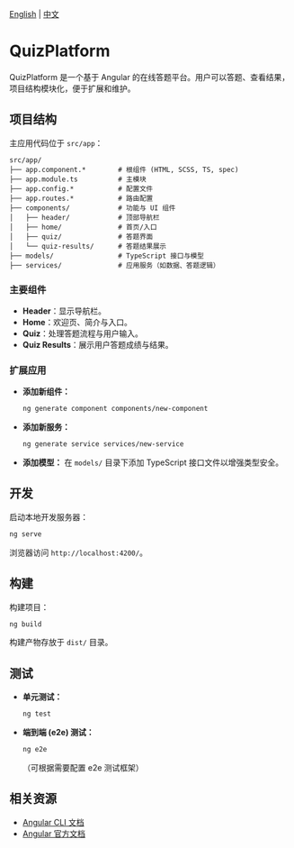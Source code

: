 [English](README.md) | [中文](README_zh.md)

# QuizPlatform

QuizPlatform 是一个基于 Angular 的在线答题平台。用户可以答题、查看结果，项目结构模块化，便于扩展和维护。

## 项目结构

主应用代码位于 `src/app`：

```
src/app/
├── app.component.*        # 根组件 (HTML, SCSS, TS, spec)
├── app.module.ts          # 主模块
├── app.config.*           # 配置文件
├── app.routes.*           # 路由配置
├── components/            # 功能与 UI 组件
│   ├── header/            # 顶部导航栏
│   ├── home/              # 首页/入口
│   ├── quiz/              # 答题界面
│   └── quiz-results/      # 答题结果展示
├── models/                # TypeScript 接口与模型
├── services/              # 应用服务（如数据、答题逻辑）
```

### 主要组件
- **Header**：显示导航栏。
- **Home**：欢迎页、简介与入口。
- **Quiz**：处理答题流程与用户输入。
- **Quiz Results**：展示用户答题成绩与结果。

### 扩展应用
- **添加新组件：**
  ```bash
  ng generate component components/new-component
  ```
- **添加新服务：**
  ```bash
  ng generate service services/new-service
  ```
- **添加模型：** 在 `models/` 目录下添加 TypeScript 接口文件以增强类型安全。

## 开发

启动本地开发服务器：

```bash
ng serve
```

浏览器访问 `http://localhost:4200/`。

## 构建

构建项目：

```bash
ng build
```

构建产物存放于 `dist/` 目录。

## 测试

- **单元测试：**
  ```bash
  ng test
  ```
- **端到端 (e2e) 测试：**
  ```bash
  ng e2e
  ```
  （可根据需要配置 e2e 测试框架）

## 相关资源

- [Angular CLI 文档](https://angular.dev/tools/cli)
- [Angular 官方文档](https://angular.dev/)
